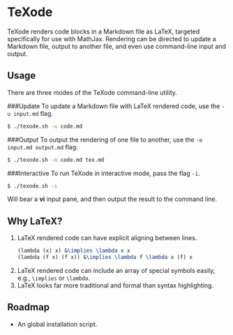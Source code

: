 TeXode
======
TeXode renders code blocks in a Markdown file as LaTeX, targeted specifically for use with MathJax. Rendering can be directed to update a Markdown file, output to another file, and even use command-line input and output.

Usage
-----
There are three modes of the TeXode command-line utility.

###Update
To update a Markdown file with LaTeX rendered code, use the `-u input.md` flag.

```sh
$ ./texode.sh -u code.md
```

###Output
To output the rendering of one file to another, use the `-o input.md output.md` flag.

```sh
$ ./texode.sh -o code.md tex.md
```

###Interactive
To run TeXode in interactive mode, pass the flag `-i`.

```sh
$ ./texode.sh -i
```

Will bear a __vi__ input pane, and then output the result to the command line.

Why LaTeX?
----------
1. LaTeX rendered code can have explicit aligning between lines.
	```latex
	(lambda (x) x) &\implies \lambda x x
	(lambda (f x) (f x)) &\implies \lambda f \lambda x (f) x
	```
2. LaTeX rendered code can include an array of special symbols easily, e.g., `\implies` or `\lambda`.
3. LaTeX looks far more traditional and formal than syntax highlighting.

Roadmap
-------
- An global installation script.